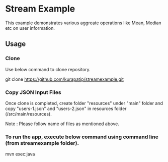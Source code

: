 

# Stream Example
This example demonstrates various aggreate operations like Mean, Median etc on user information.


## Usage

### Clone 
Use below command to clone repository.

git clone https://github.com/kurapatip/streamexample.git

### Copy JSON Input Files
Once clone is completed, create folder "resources" under "main" folder and copy "users-1.json" and "users-2.json" in resources folder (/src/main/resources).

Note : Please follow name of files as mentioned above.

### To run the app, execute below command using command line (from streamexample folder).
mvn exec:java
